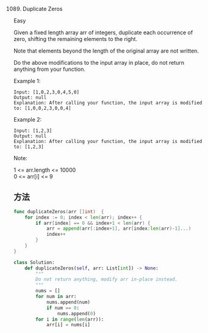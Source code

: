 1089. Duplicate Zeros


Easy


Given a fixed length array arr of integers, duplicate each occurrence of zero, shifting the remaining elements to the right.

Note that elements beyond the length of the original array are not written.

Do the above modifications to the input array in place, do not return anything from your function.

 

Example 1:

```
Input: [1,0,2,3,0,4,5,0]
Output: null
Explanation: After calling your function, the input array is modified to: [1,0,0,2,3,0,0,4]
```

Example 2:

```
Input: [1,2,3]
Output: null
Explanation: After calling your function, the input array is modified to: [1,2,3]
```

Note:

1 <= arr.length <= 10000  
0 <= arr[i] <= 9

## 方法


```go
func duplicateZeros(arr []int)  {
    for index := 0; index < len(arr); index++ {
		if arr[index] == 0 && index+1 < len(arr) {
			arr = append(arr[:index+1], arr[index:len(arr)-1]...)
			index++
		}
	}
}
```


```python
class Solution:
    def duplicateZeros(self, arr: List[int]) -> None:
        """
        Do not return anything, modify arr in-place instead.
        """
        nums = []
        for num in arr:
            nums.append(num)
            if num == 0:
                nums.append(0)
        for i in range(len(arr)):
            arr[i] = nums[i]
```
